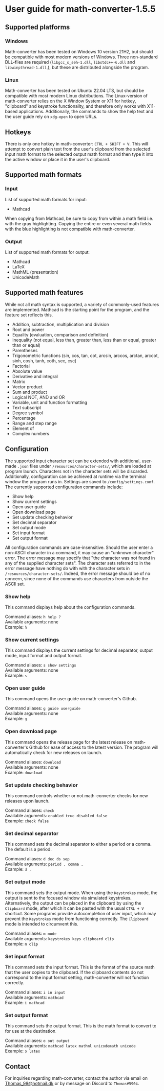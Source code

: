 # User guide for math-converter-1.5.5

## Supported platforms

### Windows

Math-converter has been tested on Windows 10 version 21H2, but should be compatible with most modern versions of Windows. Three non-standard DLL-files are required (`libgcc_s_seh-1.dll`, `libstdc++-6.dll` and `libwinpthread-1.dll`,), but these are distributed alongside the program.

### Linux

Math-converter has been tested on Ubuntu 22.04 LTS, but should be compatible with most modern Linux distributions. The Linux-version of math-converter relies on the X Window System or X11 for hotkey, "clipboard" and keystroke functionality, and therefore only works with X11-based applications. Additionally, the commands to show the help text and the user guide rely on `xdg-open` to open URLs.

## Hotkeys

There is only one hotkey in math-converter: `CTRL + SHIFT + V`. This will attempt to convert plain text from the user's clipboard from the selected input math format to the selected output math format and then type it into the active window or place it in the user's clipboard.

## Supported math formats

### Input

List of supported math formats for input:

- Mathcad

When copying from Mathcad, be sure to copy from within a math field i.e. with the gray highlighting. Copying the entire or even several math fields with the blue highlighting is not compatible with math-converter.

### Output

List of supported math formats for output:

- Mathcad
- LaTeX
- MathML (presentation)
- UnicodeMath

## Supported math features

While not all math syntax is supported, a variety of commonly-used features are implemented. Mathcad is the starting point for the program, and the feature set reflects this.

- Addition, subtraction, multiplication and division
- Root and power
- Equality (evaluation, comparison and definition)
- Inequality (not equal, less than, greater than, less than or equal, greater than or equal)
- Parentheses
- Trigonometric functions (sin, cos, tan, cot, arcsin, arccos, arctan, arccot, sinh, cosh, tanh, coth, sec, csc)
- Factorial
- Absolute value
- Derivative and integral
- Matrix
- Vector product
- Sum and product
- Logical NOT, AND and OR
- Variable, unit and function formatting
- Text subscript
- Degree symbol
- Percentage
- Range and step range
- Element of
- Complex numbers

## Configuration

The supported input character set can be extended with additional, user-made `.json` files under `/resources/character-sets/`, which are loaded at program launch. Characters not in the character sets will be discarded. Additionally, configuration can be achieved at runtime via the terminal window the program runs in. Settings are saved to `/config/settings.conf`. The currently supported configuration commands include:

- Show help
- Show current settings
- Open user guide
- Open download page
- Set update checking behavior
- Set decimal separator
- Set output mode
- Set input format
- Set output format

All configuration commands are case-insensitive. Should the user enter a non-ASCII character in a command, it may cause an "unknown character" error. The error message may specify that "the character was not found in any of the supplied character sets". The character sets referred to in the error message have nothing do with with the character sets in `/resources/character-sets/`. Indeed, the error message should be of no concern, since none of the commands use characters from outside the ASCII set. 

### Show help

This command displays help about the configuration commands.

Command aliases: `h help ?`<br>
Available arguments: none<br>
Example: `h`

### Show current settings

This command displays the current settings for decimal separator, output mode, input format and output format.

Command aliases: `s show settings`<br>
Available arguments: none<br>
Example: `s`

### Open user guide

This command opens the user guide on math-converter's Github.

Command aliases: `g guide userguide`<br>
Available arguments: none<br>
Example: `g`

### Open download page

This command opens the release page for the latest release on math-converter's Github for ease of access to the latest version. The program will automatically check for new releases on launch.

Command aliases: `download`<br>
Available arguments: none<br>
Example: `download`

### Set update checking behavior

This command controls whether or not math-converter checks for new releases upon launch.

Command aliases: `check`<br>
Available arguments: `enabled true disabled false`<br>
Example: `check false`

### Set decimal separator

This command sets the decimal separator to either a period or a comma. The default is a period.

Command aliases: `d dec ds sep`<br>
Available arguments: `period . comma ,`<br>
Example: `d ,`

### Set output mode

This command sets the output mode. When using the `Keystrokes` mode, the output is sent to the focused window via simulated keystrokes. Alternatively, the output can be placed in the clipboard by using the `Clipboard` mode, after which it can be pasted with the usual `CTRL + V` shortcut. Some programs provide autocompletion of user input, which may prevent the `Keystrokes` mode from functioning correctly. The `Clipboard` mode is intended to circumvent this.

Command aliases: `m mode`<br>
Available arguments: `keystrokes keys clipboard clip`<br>
Example: `m clip`

### Set input format

This command sets the input format. This is the format of the source math that the user copies to the clipboard. If the clipboard contents do not correspond to the input format setting, math-converter will not function correctly. 

Command aliases: `i in input`<br>
Available arguments: `mathcad`<br>
Example: `i mathcad`

### Set output format

This command sets the output format. This is the math format to convert to for use at the destination.

Command aliases: `o out output`<br>
Available arguments: `mathcad latex mathml unicodemath unicode`<br>
Example: `o latex`

## Contact

For inquiries regarding math-converter, contact the author via email on [Thomas_98@hotmail.dk](mailto:Thomas_98@hotmail.dk) or by message on Discord to `Thomas#5904`.